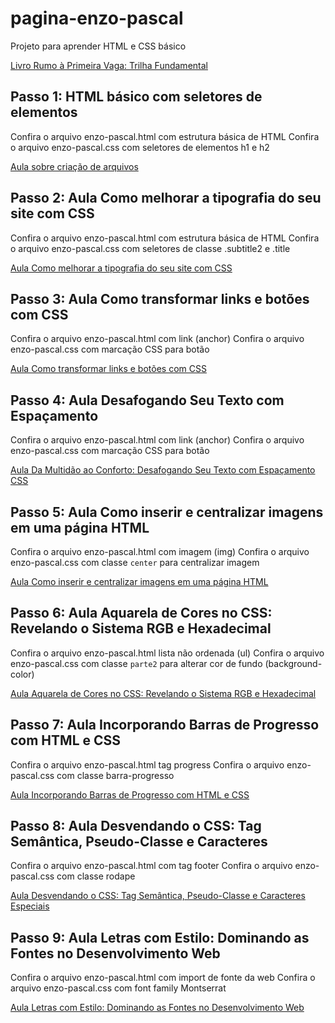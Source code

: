 # pagina-enzo-pascal
Projeto para aprender HTML e CSS básico

[Livro Rumo à Primeira Vaga: Trilha Fundamental](https://l.dev.pro.br/ebook-rpv-trilha-fundamental)

## Passo 1: HTML básico com seletores de elementos
Confira o arquivo enzo-pascal.html com estrutura básica de HTML
Confira o arquivo enzo-pascal.css com seletores de elementos h1 e h2

[Aula sobre criação de arquivos](https://l.dev.pro.br/css-enzo-pascal-1)

## Passo 2: Aula Como melhorar a tipografia do seu site com CSS
Confira o arquivo enzo-pascal.html com estrutura básica de HTML
Confira o arquivo enzo-pascal.css com seletores de classe .subtitle2 e .title

[Aula Como melhorar a tipografia do seu site com CSS](https://l.dev.pro.br/tipografia-css-enzo-pascal-2)

## Passo 3: Aula Como transformar links e botões com CSS
Confira o arquivo enzo-pascal.html com link (anchor)
Confira o arquivo enzo-pascal.css com marcação CSS para botão

[Aula Como transformar links e botões com CSS](https://l.dev.pro.br/ebook-rpv-links-e-botoes-css)

## Passo 4: Aula Desafogando Seu Texto com Espaçamento 
Confira o arquivo enzo-pascal.html com link (anchor)
Confira o arquivo enzo-pascal.css com marcação CSS para botão

[Aula Da Multidão ao Conforto: Desafogando Seu Texto com Espaçamento CSS](https://l.dev.pro.br/aula-espacamento-de-texto)

## Passo 5: Aula Como inserir e centralizar imagens em uma página HTML 
Confira o arquivo enzo-pascal.html com imagem (img)
Confira o arquivo enzo-pascal.css com classe `center` para centralizar imagem

[Aula Como inserir e centralizar imagens em uma página HTML](https://l.dev.pro.br/como-centralizar-imagem-html)

## Passo 6: Aula Aquarela de Cores no CSS: Revelando o Sistema RGB e Hexadecimal 
Confira o arquivo enzo-pascal.html lista não ordenada (ul)
Confira o arquivo enzo-pascal.css com classe `parte2` para alterar cor de fundo (background-color)

[Aula Aquarela de Cores no CSS: Revelando o Sistema RGB e Hexadecimal](https://l.dev.pro.br/cores-no-css)

## Passo 7: Aula Incorporando Barras de Progresso com HTML e CSS 
Confira o arquivo enzo-pascal.html tag progress
Confira o arquivo enzo-pascal.css com classe barra-progresso

[Aula Incorporando Barras de Progresso com HTML e CSS](https://l.dev.pro.br/barra-de-progresso)

## Passo 8: Aula Desvendando o CSS: Tag Semântica, Pseudo-Classe e Caracteres 
Confira o arquivo enzo-pascal.html com tag footer
Confira o arquivo enzo-pascal.css com classe rodape

[Aula Desvendando o CSS: Tag Semântica, Pseudo-Classe e Caracteres Especiais](https://l.dev.pro.br/tag-semantica)

## Passo 9: Aula Letras com Estilo: Dominando as Fontes no Desenvolvimento Web 
Confira o arquivo enzo-pascal.html com import de fonte da web
Confira o arquivo enzo-pascal.css com font family Montserrat

[Aula Letras com Estilo: Dominando as Fontes no Desenvolvimento Web](https://l.dev.pro.br/fontes-web)
